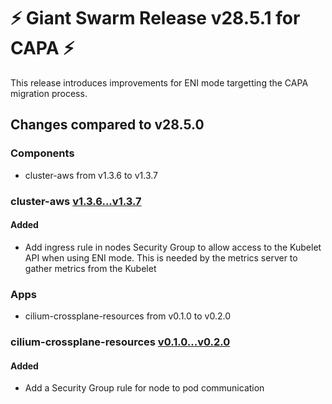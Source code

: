 # :zap: Giant Swarm Release v28.5.1 for CAPA :zap:

This release introduces improvements for ENI mode targetting the CAPA migration process.

## Changes compared to v28.5.0

### Components

- cluster-aws from v1.3.6 to v1.3.7

### cluster-aws [v1.3.6...v1.3.7](https://github.com/giantswarm/cluster-aws/compare/v1.3.6...v1.3.7)

#### Added

- Add ingress rule in nodes Security Group to allow access to the Kubelet API when using ENI mode. This is needed by the metrics server to gather metrics from the Kubelet

### Apps

- cilium-crossplane-resources from v0.1.0 to v0.2.0

### cilium-crossplane-resources [v0.1.0...v0.2.0](https://github.com/giantswarm/cilium-crossplane-resources/compare/v0.1.0...v0.2.0)

#### Added

- Add a Security Group rule for node to pod communication
